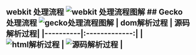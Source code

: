## webkit 处理流程 ![webkit 处理流程图解](https://www.html5rocks.com/zh/tutorials/internals/howbrowserswork/webkitflow.png)  ## Gecko 处理流程 ![gecko处理流程图解](https://www.html5rocks.com/zh/tutorials/internals/howbrowserswork/image008.jpg)   | dom解析过程 | 源码解析过程| |----------|:-------------:| |![html解析过程](https://www.html5rocks.com/zh/tutorials/internals/howbrowserswork/image011.png) | ![源码解析过程](https://www.html5rocks.com/zh/tutorials/internals/howbrowserswork/image013.png) |